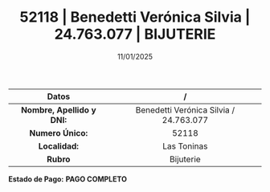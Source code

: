 ﻿---
title: 52118 | Benedetti Verónica Silvia | 24.763.077 | BIJUTERIE
date: 11/01/2025
draft: false
tags: ['las-toninas', 'titular', 'bijuterie']
---

|          **Datos**          |  /  |
|:---------------------------:|:---:|
| **Nombre, Apellido y DNI:** | Benedetti Verónica Silvia / 24.763.077 |
|      **Numero Único:**      | 52118 |
|        **Localidad:**       | Las Toninas |
|          **Rubro**          | Bijuterie |

**Estado de Pago:** **PAGO COMPLETO**
